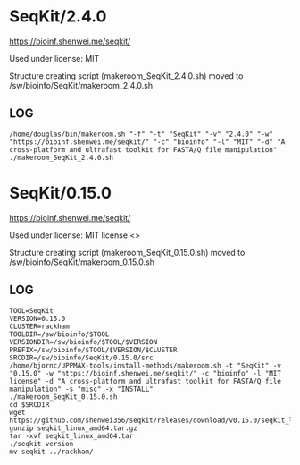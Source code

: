 SeqKit/2.4.0
========================

<https://bioinf.shenwei.me/seqkit/>

Used under license:
MIT


Structure creating script (makeroom_SeqKit_2.4.0.sh) moved to /sw/bioinfo/SeqKit/makeroom_2.4.0.sh

LOG
---

    /home/douglas/bin/makeroom.sh "-f" "-t" "SeqKit" "-v" "2.4.0" "-w" "https://bioinf.shenwei.me/seqkit/" "-c" "bioinfo" "-l" "MIT" "-d" "A cross-platform and ultrafast toolkit for FASTA/Q file manipulation"
    ./makeroom_SeqKit_2.4.0.sh
SeqKit/0.15.0
========================

<https://bioinf.shenwei.me/seqkit/>

Used under license:
MIT license
<>

Structure creating script (makeroom_SeqKit_0.15.0.sh) moved to /sw/bioinfo/SeqKit/makeroom_0.15.0.sh

LOG
---

    TOOL=SeqKit
    VERSION=0.15.0
    CLUSTER=rackham
    TOOLDIR=/sw/bioinfo/$TOOL
    VERSIONDIR=/sw/bioinfo/$TOOL/$VERSION
    PREFIX=/sw/bioinfo/$TOOL/$VERSION/$CLUSTER
    SRCDIR=/sw/bioinfo/SeqKit/0.15.0/src
    /home/bjornc/UPPMAX-tools/install-methods/makeroom.sh -t "SeqKit" -v "0.15.0" -w "https://bioinf.shenwei.me/seqkit/" -c "bioinfo" -l "MIT license" -d "A cross-platform and ultrafast toolkit for FASTA/Q file manipulation" -s "misc" -x "INSTALL"
    ./makeroom_SeqKit_0.15.0.sh
    cd $SRCDIR
    wget https://github.com/shenwei356/seqkit/releases/download/v0.15.0/seqkit_linux_amd64.tar.gz
    gunzip seqkit_linux_amd64.tar.gz
    tar -xvf seqkit_linux_amd64.tar
    ./seqkit version
    mv seqkit ../rackham/

